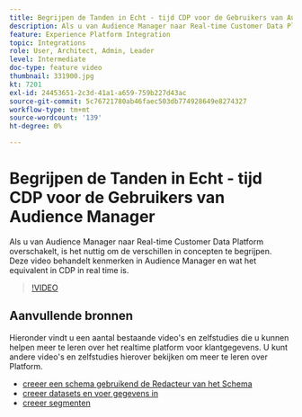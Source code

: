 ```yaml
---
title: Begrijpen de Tanden in Echt - tijd CDP voor de Gebruikers van Audience Manager
description: Als u van Audience Manager naar Real-time Customer Data Platform overschakelt, is het nuttig om de verschillen in concepten te begrijpen. Deze video behandelt kenmerken in Audience Manager en wat het equivalent in CDP in real time is.
feature: Experience Platform Integration
topic: Integrations
role: User, Architect, Admin, Leader
level: Intermediate
doc-type: feature video
thumbnail: 331900.jpg
kt: 7201
exl-id: 24453651-2c3d-41a1-a659-759b227d43ac
source-git-commit: 5c76721780ab46faec503db774928649e8274327
workflow-type: tm+mt
source-wordcount: '139'
ht-degree: 0%

---
```


# Begrijpen de Tanden in Echt - tijd CDP voor de Gebruikers van Audience Manager

Als u van Audience Manager naar Real-time Customer Data Platform overschakelt, is het nuttig om de verschillen in concepten te begrijpen. Deze video behandelt kenmerken in Audience Manager en wat het equivalent in CDP in real time is.

>[!VIDEO](https://video.tv.adobe.com/v/331900/?quality=12&learn=on)

## Aanvullende bronnen

Hieronder vindt u een aantal bestaande video&#39;s en zelfstudies die u kunnen helpen meer te leren over het realtime platform voor klantgegevens. U kunt andere video&#39;s en zelfstudies hierover bekijken om meer te leren over Platform.

* [ creeer een schema gebruikend de Redacteur van het Schema ](https://experienceleague.adobe.com/docs/experience-platform/xdm/tutorials/create-schema-ui.html?lang=nl-NL#getting-started)
* [ creeer datasets en voer gegevens in ](https://experienceleague.adobe.com/docs/platform-learn/tutorials/data-ingestion/create-datasets-and-ingest-data.html?lang=nl-NL#data-ingestion)
* [ creeer segmenten ](https://experienceleague.adobe.com/docs/platform-learn/tutorials/segments/create-segments.html?lang=nl-NL#segments)
